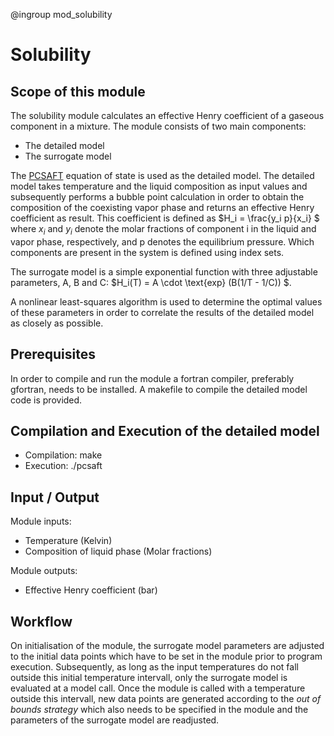 @ingroup mod_solubility

Solubility
==========

## Scope of this module
The solubility module calculates an effective Henry coefficient of a gaseous component in a mixture.
The module consists of two main components:

* The detailed model
* The surrogate model

The [PCSAFT](http://pubs.acs.org/doi/abs/10.1021/ie0003887) equation of state is used as the detailed model.
The detailed model takes temperature and the liquid composition as input values and subsequently performs a
bubble point calculation in order to obtain the composition of the coexisting vapor phase and returns an effective
Henry coefficient as result. This coefficient is defined as $H_i = \frac{y_i p}{x_i} $ where $x_i$ and $y_i$ denote
the molar fractions of component i in the liquid and vapor phase, respectively, and p denotes the equilibrium pressure.
Which components are present in the system is defined using index sets.

The surrogate model is a simple exponential function with three adjustable parameters, A, B and C:
$H_i(T) = A \cdot \text{exp} (B(1/T - 1/C)) $.

A nonlinear least-squares algorithm is used to determine the optimal values of these parameters in order to correlate the
results of the detailed model as closely as possible.




## Prerequisites
In order to compile and run the module a fortran compiler, preferably gfortran, needs to be installed. A makefile to compile the
detailed model code is provided.

## Compilation and Execution of the detailed model

* Compilation: make
* Execution: ./pcsaft

## Input / Output

Module inputs:

* Temperature (Kelvin)
* Composition of liquid phase (Molar fractions)

Module outputs:

* Effective Henry coefficient (bar)


## Workflow

On initialisation of the module, the surrogate model parameters are adjusted to the initial data points which have to be set in the module prior to
program execution. Subsequently, as long as the input temperatures do not fall outside this initial temperature intervall, only the surrogate model
is evaluated at a model call. Once the module is called with a temperature outside this intervall, new data points are generated according to
the *out of bounds strategy* which also needs to be specified in the module and the parameters of the surrogate model are readjusted.
